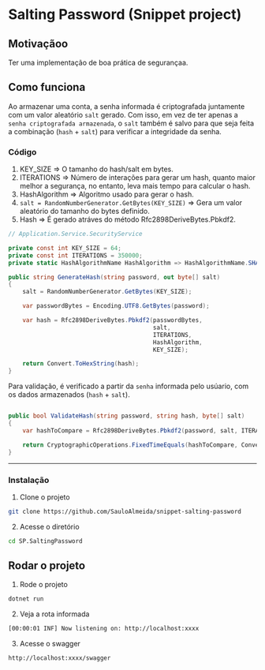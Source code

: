# Salting Password (Snippet project)

## Motivaçãoo
Ter uma implementação de boa prática de segurançaa.

## Como funciona
Ao armazenar uma conta, a senha informada é criptografada juntamente com um valor aleatório `salt` gerado.
Com isso, em vez de ter apenas a `senha criptografada armazenada`, o `salt` também é salvo para que seja feita a combinação (`hash` + `salt`) para verificar a integridade da senha.

### Código
1. KEY_SIZE => O tamanho do hash/salt em bytes.
2. ITERATIONS => Número de interações para gerar um hash, quanto maior melhor a segurança, no entanto, leva mais tempo para calcular o hash.
3. HashAlgorithm => Algoritmo usado para gerar o hash.
4. `salt = RandomNumberGenerator.GetBytes(KEY_SIZE)` => Gera um valor aleatório do tamanho do bytes definido.
5. Hash => É gerado atráves do método Rfc2898DeriveBytes.Pbkdf2.

```csharp
// Application.Service.SecurityService

private const int KEY_SIZE = 64;
private const int ITERATIONS = 350000;
private static HashAlgorithmName HashAlgorithm => HashAlgorithmName.SHA512;

public string GenerateHash(string password, out byte[] salt)
{
    salt = RandomNumberGenerator.GetBytes(KEY_SIZE);

    var passwordBytes = Encoding.UTF8.GetBytes(password);

    var hash = Rfc2898DeriveBytes.Pbkdf2(passwordBytes, 
                                         salt, 
                                         ITERATIONS,
                                         HashAlgorithm, 
                                         KEY_SIZE);

    return Convert.ToHexString(hash);
}
```

Para validação, é verificado a partir da `senha` informada pelo usúario, com os dados armazenados (`hash` + `salt`).

```csharp

public bool ValidateHash(string password, string hash, byte[] salt)
{
    var hashToCompare = Rfc2898DeriveBytes.Pbkdf2(password, salt, ITERATIONS, HashAlgorithm, KEY_SIZE);

    return CryptographicOperations.FixedTimeEquals(hashToCompare, Convert.FromHexString(hash));
}
```

<hr>

### Instalação

1. Clone o projeto

```bash
git clone https://github.com/SauloAlmeida/snippet-salting-password
```

2. Acesse o diretório
```bash
cd SP.SaltingPassword
```

## Rodar o projeto

1. Rode o projeto
```bash
dotnet run
```

2. Veja a rota informada
```bash
[00:00:01 INF] Now listening on: http://localhost:xxxx
```

3. Acesse o swagger
```bash
http://localhost:xxxx/swagger
```
